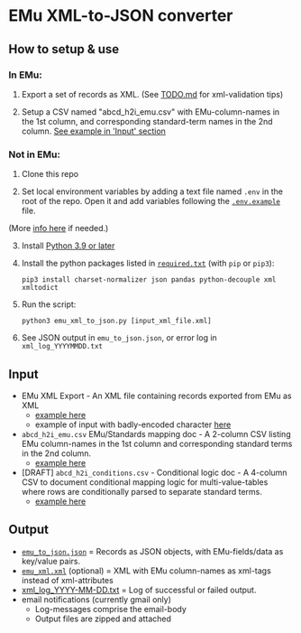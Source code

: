 # EMu XML-to-JSON converter

## How to setup & use

### In EMu:
1. Export a set of records as XML.  (See [TODO.md](https://github.com/magpiedin/EMu-xml-to-json/blob/main/TODO.md) for xml-validation tips)

2. Setup a CSV named "abcd_h2i_emu.csv" with EMu-column-names in the 1st column, and corresponding standard-term names in the 2nd column.  [See example in 'Input' section](#input)


### Not in EMu:

1. Clone this repo

2. Set local environment variables by adding a text file named `.env` in the root of the repo. Open it and add variables following the [`.env.example`](https://github.com/fieldmuseum/EMu-xml-to-json/blob/main/.env.example) file.

(More [info here](https://able.bio/rhett/how-to-set-and-get-environment-variables-in-python--274rgt5) if needed.)

3. Install [Python 3.9 or later](https://www.python.org/downloads/)

4. Install the python packages listed in [`required.txt`](https://github.com/fieldmuseum/EMu-xml-to-json/blob/main/required.txt) (with `pip` or `pip3`):

    `pip3 install charset-normalizer json pandas python-decouple xml xmltodict`

5. Run the script:

    `python3 emu_xml_to_json.py [input_xml_file.xml]`

6. See JSON output in `emu_to_json.json`, or error log in `xml_log_YYYYMMDD.txt`

## Input
- EMu XML Export - An XML file containing records exported from EMu as XML
    - [example here](https://github.com/fieldmuseum/EMu-xml-to-json/blob/main/data_in/sample.xml)
    - example of input with badly-encoded character [here](https://github.com/fieldmuseum/EMu-xml-to-json/blob/main/data_in/sample_bad.xml)
- `abcd_h2i_emu.csv` EMu/Standards mapping doc - A 2-column CSV listing EMu column-names in the 1st column and corresponding standard terms in the 2nd column.
    - [example here](https://github.com/fieldmuseum/EMu-xml-to-json/blob/main/data_in/abcd_h2i_emu.csv)
- [DRAFT] `abcd_h2i_conditions.csv` - Conditional logic doc - A 4-column CSV to document conditional mapping logic for multi-value-tables where rows are conditionally parsed to separate standard terms.
    - [example here](https://github.com/fieldmuseum/EMu-xml-to-json/blob/main/data_in/abcd_h2i_conditions.csv)

## Output
- [`emu_to_json.json`](https://github.com/fieldmuseum/EMu-xml-to-json/blob/main/data_out/emu_to_json.json) = Records as JSON objects, with EMu-fields/data as key/value pairs.
- [`emu_xml.xml`](https://github.com/fieldmuseum/EMu-xml-to-json/blob/main/data_out/emu_xml.xml) (optional) = XML with EMu column-names as xml-tags instead of xml-attributes
- [xml_log_YYYY-MM-DD.txt](https://github.com/fieldmuseum/EMu-xml-to-json/blob/main/log/xml_log_2021-07-24.txt) = Log of successful or failed output. 
- email notifications (currently gmail only)
    - Log-messages comprise the email-body
    - Output files are zipped and attached
